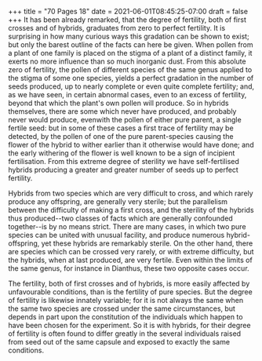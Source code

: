 +++
title = "70 Pages 18"
date = 2021-06-01T08:45:25-07:00
draft = false
+++
It has been already remarked, that the degree of fertility, both of first crosses and of hybrids, graduates from zero to perfect fertility. It is surprising in how many curious ways this gradation can be shown to exist; but only the barest outline of the facts can here be given. When pollen from a plant of one family is placed on the stigma of a plant of a distinct family, it exerts no more influence than so much inorganic dust. From this absolute zero of fertility, the pollen of different species of the same genus applied to the stigma of some one species, yields a perfect gradation in the number of seeds produced, up to nearly complete or even quite complete fertility; and, as we have seen, in certain abnormal cases, even to an excess of fertility, beyond that which the plant's own pollen will produce. So in hybrids themselves, there are some which never have produced, and probably never would produce, evenwith the pollen of either pure parent, a single fertile seed: but in some of these cases a first trace of fertility may be detected, by the pollen of one of the pure parent-species causing the flower of the hybrid to wither earlier than it otherwise would have done; and the early withering of the flower is well known to be a sign of incipient fertilisation. From this extreme degree of sterility we have self-fertilised hybrids producing a greater and greater number of seeds up to perfect fertility.

Hybrids from two species which are very difficult to cross, and which rarely produce any offspring, are generally very sterile; but the parallelism between the difficulty of making a first cross, and the sterility of the hybrids thus produced--two classes of facts which are generally confounded together--is by no means strict. There are many cases, in which two pure species can be united with unusual facility, and produce numerous hybrid-offspring, yet these hybrids are remarkably sterile. On the other hand, there are species which can be crossed very rarely, or with extreme difficulty, but the hybrids, when at last produced, are very fertile. Even within the limits of the same genus, for instance in Dianthus, these two opposite cases occur.

The fertility, both of first crosses and of hybrids, is more easily affected by unfavourable conditions, than is the fertility of pure species. But the degree of fertility is likewise innately variable; for it is not always the same when the same two species are crossed under the same circumstances, but depends in part upon the constitution of the individuals which happen to have been chosen for the experiment. So it is with hybrids, for their degree of fertility is often found to differ greatly in the several individuals raised from seed out of the same capsule and exposed to exactly the same conditions.
